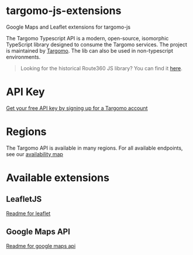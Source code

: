 # targomo-js-extensions
Google Maps and Leaflet extensions for targomo-js

The Targomo Typescript API is a modern, open-source, isomorphic TypeScript library designed to consume the Targomo services. The project is maintained by [Targomo](https://www.targomo.com/). The lib can also be used in non-typescript environments.

> Looking for the historical Route360 JS library? You can find it [here](https://github.com/route360/r360-js). 

# API Key

[Get your free API key by signing up for a Targomo account](https://www.targomo.com/developers/pricing/)

# Regions

The Targomo API is available in many regions. For all available endpoints, see our [availability map](https://targomo.com/developers/resources/coverage/)

# Available extensions

## LeafletJS
[Readme for leaflet](README.leaflet.md)

## Google Maps API
[Readme for google maps api](README.googlemaps.md)
